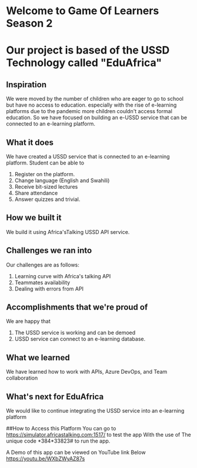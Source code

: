 # Welcome to Game Of Learners Season 2 
# Our project is based of the USSD Technology called "EduAfrica"
## Inspiration
We were moved by the number of children who are eager to go to school but have no access to education. especially with the rise of e-learning platforms due to the pandemic more children couldn't access formal education. So we have focused on building an e-USSD service that can be connected to an e-learning platform.
## What it does
We have created a USSD service that is connected to an e-learning platform. Student can be able to
1. Register on the platform.
2. Change language (English and Swahili)
3. Receive bit-sized lectures
4. Share attendance
5. Answer quizzes and trivial.

## How we built it
We build it using Africa'sTalking USSD API service.

## Challenges we ran into
Our challenges are as follows:
1. Learning curve with Africa's talking API
2. Teammates availability
3. Dealing with errors from API

## Accomplishments that we're proud of
We are happy that
1. The USSD service is working and can be demoed
2. USSD service can connect to an e-learning database.

## What we learned
We have learned how to work with APIs, Azure DevOps, and Team collaboration 

## What's next for EduAfrica
We would like to continue integrating the USSD service into an e-learning platform

##How to Access this Platform
You can go to https://simulator.africastalking.com:1517/ to test the app
With the use of The unique code \*384\*33823# to run the app.

A Demo of this app can be viewed on YouTube link Below 
https://youtu.be/WXbZWyAZ87s

